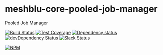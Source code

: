 # meshblu-core-pooled-job-manager
Pooled Job Manager

[![Build Status](https://travis-ci.org/octoblu/meshblu-core-pooled-job-manager.svg?branch=master)](https://travis-ci.org/octoblu/meshblu-core-pooled-job-manager)
[![Test Coverage](https://codecov.io/gh/octoblu/meshblu-core-pooled-job-manager/branch/master/graph/badge.svg)](https://codecov.io/gh/octoblu/meshblu-core-pooled-job-manager)
[![Dependency status](http://img.shields.io/david/octoblu/meshblu-core-pooled-job-manager.svg?style=flat)](https://david-dm.org/octoblu/meshblu-core-pooled-job-manager)
[![devDependency Status](http://img.shields.io/david/dev/octoblu/meshblu-core-pooled-job-manager.svg?style=flat)](https://david-dm.org/octoblu/meshblu-core-pooled-job-manager#info=devDependencies)
[![Slack Status](http://community-slack.octoblu.com/badge.svg)](http://community-slack.octoblu.com)

[![NPM](https://nodei.co/npm/meshblu-core-pooled-job-manager.svg?style=flat)](https://npmjs.org/package/meshblu-core-pooled-job-manager)

